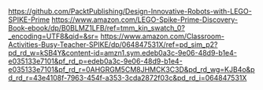 https://github.com/PacktPublishing/Design-Innovative-Robots-with-LEGO-SPIKE-Prime
https://www.amazon.com/LEGO-Spike-Prime-Discovery-Book-ebook/dp/B0BLMZ1LFB/ref=tmm_kin_swatch_0?_encoding=UTF8&qid=&sr=
https://www.amazon.com/Classroom-Activities-Busy-Teacher-SPIKE/dp/064847531X/ref=pd_sim_p2?pd_rd_w=kSB4Y&content-id=amzn1.sym.edeb0a3c-9e06-48d9-b1e4-e035133e7101&pf_rd_p=edeb0a3c-9e06-48d9-b1e4-e035133e7101&pf_rd_r=0AHGRGM5CM8JHMCK3C3D&pd_rd_wg=KJB4o&pd_rd_r=43e4108f-7963-454f-a353-3cda2872f03c&pd_rd_i=064847531X
